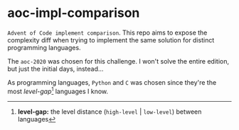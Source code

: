 aoc-impl-comparison
===================

`Advent of Code implement comparison`. This repo aims to expose the
complexity diff when trying to implement the same solution for
distinct programming languages.

The `aoc-2020` was chosen for this challenge. I won't solve the
entire edition, but just the initial days, instead...

As programming languages, `Python` and `C` was chosen since they're
the most _level-gap_[^level-gap] languages I know.

[^level-gap]: **level-gap:** the level distance (`high-level` |
  `low-level`) between languages
